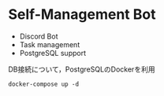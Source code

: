 # Self-Management Bot

- Discord Bot
- Task management
- PostgreSQL support

DB接続について，PostgreSQLのDockerを利用
```
docker-compose up -d
```